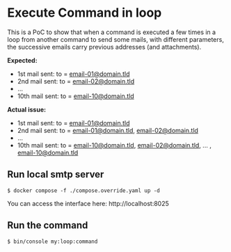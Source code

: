 # Execute Command in loop

This is a PoC to show that when a command is executed a few times in a loop from
another command to send some mails, with different parameters, the successive
emails carry previous addresses (and attachments).

**Expected:**

- 1st mail sent: to = email-01@domain.tld
- 2nd mail sent: to = email-02@domain.tld
- ...
- 10th mail sent: to = email-10@domain.tld

**Actual issue:**

- 1st mail sent: to = email-01@domain.tld
- 2nd mail sent: to = email-01@domain.tld, email-02@domain.tld
- ...
- 10th mail sent: to = email-10@domain.tld, email-02@domain.tld, ... , email-10@domain.tld

## Run local smtp server

```shell
$ docker compose -f ./compose.override.yaml up -d
```
You can access the interface here: http://localhost:8025

## Run the command

```shell
$ bin/console my:loop:command
```